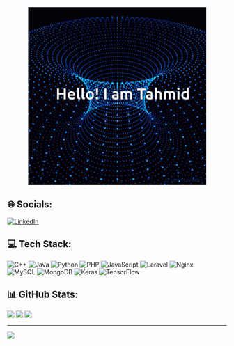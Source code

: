 <center>
<img src="Tahmid.gif">
</center>

## 🌐 Socials:
[![LinkedIn](https://img.shields.io/badge/LinkedIn-%230077B5.svg?logo=linkedin&logoColor=white)](https://linkedin.com/in/tahmidulislam146) 

## 💻 Tech Stack:
![C++](https://img.shields.io/badge/c++-%2300599C.svg?style=for-the-badge&logo=c%2B%2B&logoColor=white) 
![Java](https://img.shields.io/badge/java-%23ED8B00.svg?style=for-the-badge&logo=java&logoColor=white) 
![Python](https://img.shields.io/badge/python-3670A0?style=for-the-badge&logo=python&logoColor=ffdd54) 
![PHP](https://img.shields.io/badge/php-%23777BB4.svg?style=for-the-badge&logo=php&logoColor=white) 
![JavaScript](https://img.shields.io/badge/javascript-%23323330.svg?style=for-the-badge&logo=javascript&logoColor=%23F7DF1E) 
![Laravel](https://img.shields.io/badge/laravel-%23FF2D20.svg?style=for-the-badge&logo=laravel&logoColor=white) 
![Nginx](https://img.shields.io/badge/nginx-%23009639.svg?style=for-the-badge&logo=nginx&logoColor=white)  
![MySQL](https://img.shields.io/badge/mysql-%2300f.svg?style=for-the-badge&logo=mysql&logoColor=white) 
![MongoDB](https://img.shields.io/badge/MongoDB-%234ea94b.svg?style=for-the-badge&logo=mongodb&logoColor=white) 
![Keras](https://img.shields.io/badge/Keras-%23D00000.svg?style=for-the-badge&logo=Keras&logoColor=white) 
![TensorFlow](https://img.shields.io/badge/TensorFlow-%23FF6F00.svg?style=for-the-badge&logo=TensorFlow&logoColor=white)

## 📊 GitHub Stats:
![](https://github-readme-stats.vercel.app/api?username=tfahim007&theme=dark&hide_border=false&include_all_commits=true&count_private=true)
![](https://github-readme-streak-stats.herokuapp.com/?user=tfahim007&theme=dark&hide_border=false)
![](https://github-readme-stats.vercel.app/api/top-langs/?username=tfahim007&theme=dark&hide_border=false&include_all_commits=true&count_private=true&layout=compact)



---
[![](https://visitcount.itsvg.in/api?id=tfahim007&icon=0&color=0)](https://visitcount.itsvg.in)
